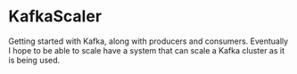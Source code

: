 # KafkaScaler

Getting started with Kafka, along with producers and consumers. Eventually I hope to be able to scale have a system that can scale a Kafka cluster as it is being used.
